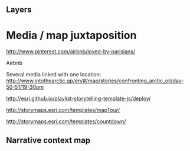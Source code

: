 
## Layers

# Media / map juxtaposition

http://www.pinterest.com/airbnb/loved-by-parisians/

Airbnb

Several media linked with one location:
http://www.intothearctic.gp/en/#/map/stories/confronting_arctic_oil/day-50-51/19-30pm

http://esri.github.io/playlist-storytelling-template-js/deploy/

http://storymaps.esri.com/templates/mapTour/

http://storymaps.esri.com/templates/countdown/

## Narrative context map


